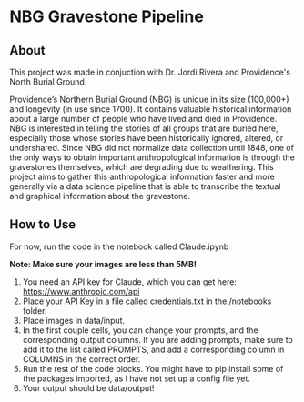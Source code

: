 # NBG Gravestone Pipeline

## About

This project was made in conjuction with Dr. Jordi Rivera and Providence's North Burial Ground.

Providence’s Northern Burial Ground (NBG) is unique in its size (100,000+) and longevity (in use since 1700). It contains valuable historical information about a large number of people who have lived and died in Providence. NBG is interested in telling the stories of all groups that are buried here, especially those whose stories have been historically ignored, altered, or undershared. Since NBG did not normalize data collection until 1848, one of the only ways to obtain important anthropological information is through the gravestones themselves, which are degrading due to weathering. This project aims to gather this anthropological information faster and more generally via a data science pipeline that is able to transcribe the textual and graphical information about the gravestone.

## How to Use

For now, run the code in the notebook called Claude.ipynb

**Note: Make sure your images are less than 5MB!**

1. You need an API key for Claude, which you can get here: https://www.anthropic.com/api
2. Place your API Key in a file called credentials.txt in the /notebooks folder.
3. Place images in data/input.
4. In the first couple cells, you can change your prompts, and the corresponding output columns. If you are adding prompts, make sure to add it to the list called PROMPTS, and add a corresponding column in COLUMNS in the correct order. 
5. Run the rest of the code blocks. You might have to pip install some of the packages imported, as I have not set up a config file yet.
6. Your output should be data/output!

